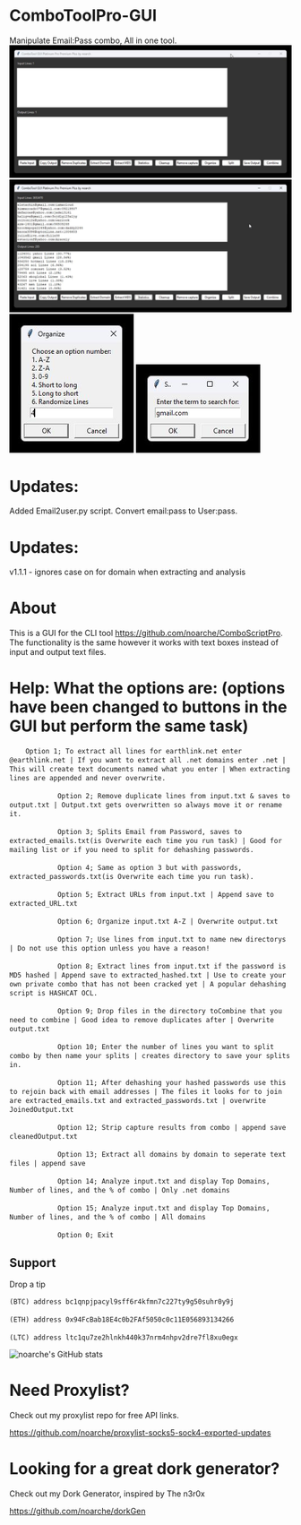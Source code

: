 # ComboToolPro-GUI
Manipulate Email:Pass combo, All in one tool. 
![screenshot](https://github.com/noarche/ComboToolPro-GUI/blob/main/September%2024%202023%200352%20AM.jpg?raw=true)
![screenshot](https://github.com/noarche/ComboToolPro-GUI/blob/main/September%2023%202023%200158%20PM.jpg?raw=true)
![screenshot](https://github.com/noarche/ComboToolPro-GUI/blob/main/September%2023%202023%200158%20PM%20(1).jpg?raw=true)
![screenshot](https://github.com/noarche/ComboToolPro-GUI/blob/main/September%2023%202023%200159%20PM.jpg?raw=true)

# Updates: 
Added Email2user.py script. Convert email:pass to User:pass. 
# Updates: 
v1.1.1 - ignores case on for domain when extracting and analysis

# About
This is a GUI for the CLI tool https://github.com/noarche/ComboScriptPro. The functionality is the same however it works with text boxes instead of input and output text files. 




# Help: What the options are: (options have been changed to buttons in the GUI but perform the same task)

        Option 1; To extract all lines for earthlink.net enter @earthlink.net | If you want to extract all .net domains enter .net | This will create text documents named what you enter | When extracting lines are appended and never overwrite.
       
				Option 2; Remove duplicate lines from input.txt & saves to output.txt | Output.txt gets overwritten so always move it or rename it. 
        
				Option 3; Splits Email from Password, saves to extracted_emails.txt(is Overwrite each time you run task) | Good for mailing list or if you need to split for dehashing passwords.
        
				Option 4; Same as option 3 but with passwords, extracted_passwords.txt(is Overwrite each time you run task).
        
				Option 5; Extract URLs from input.txt | Append save to extracted_URL.txt  
        
				Option 6; Organize input.txt A-Z | Overwrite output.txt
        
				Option 7; Use lines from input.txt to name new directorys | Do not use this option unless you have a reason!
        
				Option 8; Extract lines from input.txt if the password is MD5 hashed | Append save to extracted_hashed.txt | Use to create your own private combo that has not been cracked yet | A popular dehashing script is HASHCAT OCL. 
        
				Option 9; Drop files in the directory toCombine that you need to combine | Good idea to remove duplicates after | Overwrite output.txt
        
				Option 10; Enter the number of lines you want to split combo by then name your splits | creates directory to save your splits in.
        
				Option 11; After dehashing your hashed passwords use this to rejoin back with email addresses | The files it looks for to join are extracted_emails.txt and extracted_passwords.txt | overwrite JoinedOutput.txt
        
				Option 12; Strip capture results from combo | append save cleanedOutput.txt
        
				Option 13; Extract all domains by domain to seperate text files | append save
        
				Option 14; Analyze input.txt and display Top Domains, Number of lines, and the % of combo | Only .net domains
        
				Option 15; Analyze input.txt and display Top Domains, Number of lines, and the % of combo | All domains
        
				Option 0; Exit



## Support

Drop a tip

    (BTC) address bc1qnpjpacyl9sff6r4kfmn7c227ty9g50suhr0y9j
    
    (ETH) address 0x94FcBab18E4c0b2FAf5050c0c11E056893134266
    
    (LTC) address ltc1qu7ze2hlnkh440k37nrm4nhpv2dre7fl8xu0egx



![noarche's GitHub stats](https://github-readme-stats.vercel.app/api?username=noarche&show_icons=true&theme=transparent)


# Need Proxylist?

Check out my proxylist repo for free API links. 

https://github.com/noarche/proxylist-socks5-sock4-exported-updates

# Looking for a great dork generator? 

Check out my Dork Generator, inspired by The n3r0x

https://github.com/noarche/dorkGen

